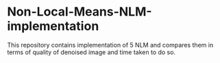 # Non-Local-Means-NLM-implementation
This repository contains implementation of 5 NLM and compares them in terms of quality of denoised image and time taken to do so.
